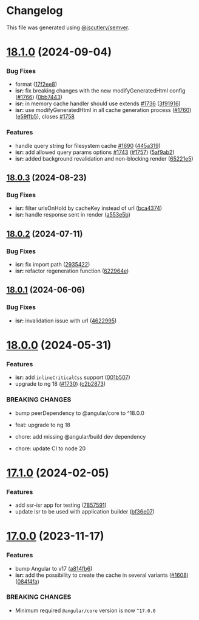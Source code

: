# Changelog

This file was generated using [@jscutlery/semver](https://github.com/jscutlery/semver).

# [18.1.0](https://github.com/rx-angular/rx-angular/compare/isr@18.0.3...isr@18.1.0) (2024-09-04)


### Bug Fixes

* format ([17f2ee8](https://github.com/rx-angular/rx-angular/commit/17f2ee8a19dbe41905e68ceb0b9625c641f5a639))
* **isr:** fix breaking changes with the new modifyGeneratedHtml config ([#1766](https://github.com/rx-angular/rx-angular/issues/1766)) ([0bb7443](https://github.com/rx-angular/rx-angular/commit/0bb7443a2f51c0ae12a82fc40d763ea435a9a2e5))
* **isr:** in memory cache handler should use extends  [#1736](https://github.com/rx-angular/rx-angular/issues/1736) ([3f91916](https://github.com/rx-angular/rx-angular/commit/3f919167f68a1bc969e95876d81a4dbace306fc1))
* **isr:** use modifyGeneratedHtml in all cache generation process ([#1760](https://github.com/rx-angular/rx-angular/issues/1760)) ([e59ffb5](https://github.com/rx-angular/rx-angular/commit/e59ffb542d7e539ffc8b0c3e34f37332107dd5cb)), closes [#1758](https://github.com/rx-angular/rx-angular/issues/1758)


### Features

* handle query string for filesystem cache [#1690](https://github.com/rx-angular/rx-angular/issues/1690) ([445a319](https://github.com/rx-angular/rx-angular/commit/445a3196061da7ca3198e50517001b53be29ebb2))
* **isr:** add allowed query params options [#1743](https://github.com/rx-angular/rx-angular/issues/1743) ([#1757](https://github.com/rx-angular/rx-angular/issues/1757)) ([5af9ab2](https://github.com/rx-angular/rx-angular/commit/5af9ab2d41c1472c2d917b4a8dd5549b3cd72618))
* **isr:** added background revalidation and non-blocking render ([65221e5](https://github.com/rx-angular/rx-angular/commit/65221e5cf9dcaeff8c1333aa8e08e3d638fb7db6))



## [18.0.3](https://github.com/rx-angular/rx-angular/compare/isr@18.0.2...isr@18.0.3) (2024-08-23)


### Bug Fixes

* **isr:** filter urlsOnHold by cacheKey instead of url ([bca4374](https://github.com/rx-angular/rx-angular/commit/bca4374d19dc7c26a57cc431ffc1644ec9a54830))
* **isr:** handle response sent in render ([a553e5b](https://github.com/rx-angular/rx-angular/commit/a553e5bd1dd552f1a4193b35ae418da9eda5d90f))



## [18.0.2](https://github.com/rx-angular/rx-angular/compare/isr@18.0.1...isr@18.0.2) (2024-07-11)


### Bug Fixes

* **isr:** fix import path ([2935422](https://github.com/rx-angular/rx-angular/commit/29354220cf6b0f1c758903288f9aa84c2bda2a2e))
* **isr:** refactor regeneration function ([622964e](https://github.com/rx-angular/rx-angular/commit/622964ecf5ac3f747b3de7999b65bd6bccc24942))



## [18.0.1](https://github.com/rx-angular/rx-angular/compare/isr@18.0.0...isr@18.0.1) (2024-06-06)


### Bug Fixes

* **isr:** invalidation issue with url ([4622995](https://github.com/rx-angular/rx-angular/commit/4622995fd1eadd0940b6578de370d9c8a92a3b75))



# [18.0.0](https://github.com/rx-angular/rx-angular/compare/isr@17.1.0...isr@18.0.0) (2024-05-31)


### Features

* **isr:** add `inlineCriticalCss` support ([001b507](https://github.com/rx-angular/rx-angular/commit/001b507f5a2463698312afcad87fa612735e6825))
* upgrade to ng 18 ([#1730](https://github.com/rx-angular/rx-angular/issues/1730)) ([c2b2873](https://github.com/rx-angular/rx-angular/commit/c2b2873f9f1a5bdf06a751226f65ea9149afadcf))


### BREAKING CHANGES

* bump peerDependency to @angular/core to ^18.0.0

* feat: upgrade to ng 18

* chore: add missing @angular/build dev dependency

* chore: update CI to node 20



# [17.1.0](https://github.com/rx-angular/rx-angular/compare/isr@17.0.0...isr@17.1.0) (2024-02-05)


### Features

* add ssr-isr app for testing ([7857591](https://github.com/rx-angular/rx-angular/commit/7857591719c3237cf8988ca1bdf3356d86594230))
* update isr to be used with application builder ([bf36e07](https://github.com/rx-angular/rx-angular/commit/bf36e0707d409e9331cc44f5545854e81cd441af))



# [17.0.0](https://github.com/rx-angular/rx-angular/compare/isr@16.0.0...isr@17.0.0) (2023-11-17)


### Features

* bump Angular to v17 ([a814fb6](https://github.com/rx-angular/rx-angular/commit/a814fb66d396410e695e47a72e499a6d1cca213a))
* **isr:** add the possibility to create the cache in several variants ([#1608](https://github.com/rx-angular/rx-angular/issues/1608)) ([084f4fa](https://github.com/rx-angular/rx-angular/commit/084f4fa1f503054d9efb714b980f08f55530b09b))


### BREAKING CHANGES

* Minimum required `@angular/core` version is now `^17.0.0`
